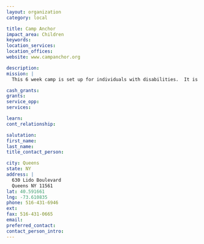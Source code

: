```yaml
---
layout: organization
category: local

title: Camp Anchor
impact_area: Children
keywords: 
location_services: 
location_offices: 
website: www.campanchor.org

description: 
mission: |
  This 6 week camp is set up for individuals with disabilities.  It is free of cost and only those residing in Hempstead can attend.  The days are structed into 7 periods of assorted activities, ranging from drama, fitness, etc.

cash_grants: 
grants: 
service_opp: 
services: 

learn: 
cont_relationship: 

salutation: 
first_name: 
last_name: 
title_contact_person: 

city: Queens
state: NY
address: |
  630 Lido Boulevard     
  Queens NY 11561
lat: 40.591661
lng: -73.610835
phone: 516-431-6946
ext: 
fax: 516-431-0665
email: 
preferred_contact: 
contact_person_intro: 
---
```

